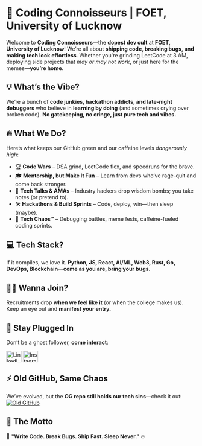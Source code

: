 # 🚀 **Coding Connoisseurs** | FOET, University of Lucknow  

Welcome to **Coding Connoisseurs**—the **dopest dev cult** at **FOET, University of Lucknow**! We’re all about **shipping code, breaking bugs, and making tech look effortless**. Whether you're grinding LeetCode at 3 AM, deploying side projects that *may or may not work*, or just here for the memes—**you’re home.**  

## 💡 **What’s the Vibe?**  
We’re a bunch of **code junkies, hackathon addicts, and late-night debuggers** who believe in **learning by doing** (and sometimes crying over broken code). **No gatekeeping, no cringe, just pure tech and vibes.**  

## 🔥 **What We Do?**  
Here’s what keeps our GitHub green and our caffeine levels *dangerously high*:  
- 🏆 **Code Wars** – DSA grind, LeetCode flex, and speedruns for the brave.  
- 🎓 **Mentorship, but Make It Fun** – Learn from devs who’ve rage-quit and come back stronger.  
- 📢 **Tech Talks & AMAs** – Industry hackers drop wisdom bombs; you take notes (or pretend to).  
- 🛠️ **Hackathons & Build Sprints** – Code, deploy, win—then sleep (maybe).  
- 🎉 **Tech Chaos™** – Debugging battles, meme fests, caffeine-fueled coding sprints.  

## 💻 **Tech Stack?**  
If it compiles, we love it. **Python, JS, React, AI/ML, Web3, Rust, Go, DevOps, Blockchain**—**come as you are, bring your bugs**.  

## 🏴‍☠️ **Wanna Join?**  
Recruitments drop **when we feel like it** (or when the college makes us). Keep an eye out and **manifest your entry.**  

## 🔗 **Stay Plugged In**  
Don’t be a ghost follower, **come interact**:  

<p align="left">
<a href="https://www.linkedin.com/company/coding-connoiseurs/" target="blank"><img align="center" src="https://raw.githubusercontent.com/rahuldkjain/github-profile-readme-generator/master/src/images/icons/Social/linked-in-alt.svg" alt="LinkedIn" height="30" width="40" /></a>
<a href="https://www.instagram.com/cod.ngclub/" target="blank"><img align="center" src="https://raw.githubusercontent.com/rahuldkjain/github-profile-readme-generator/master/src/images/icons/Social/instagram.svg" alt="Instagram" height="30" width="40" /></a>
</p>

## ⚡ **Old GitHub, Same Chaos**  
We’ve evolved, but the **OG repo still holds our tech sins**—check it out:  
[![Old GitHub](https://img.shields.io/badge/Old%20GitHub-%23181717.svg?&style=for-the-badge&logo=GitHub&logoColor=white)](https://github.com/cc-foet/)  

## 🚀 **The Motto**
👾 **"Write Code. Break Bugs. Ship Fast. Sleep Never."** 🔥
